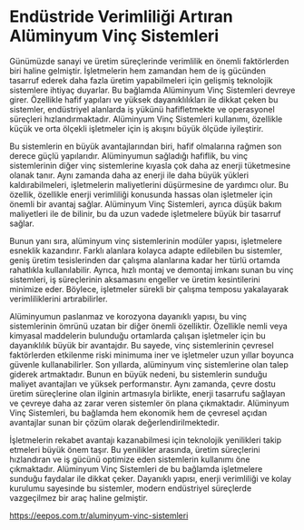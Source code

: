 # Endüstride Verimliliği Artıran Alüminyum Vinç Sistemleri

Günümüzde sanayi ve üretim süreçlerinde verimlilik en önemli faktörlerden biri haline gelmiştir. İşletmelerin hem zamandan hem de iş gücünden tasarruf ederek daha fazla üretim yapabilmeleri için gelişmiş teknolojik sistemlere ihtiyaç duyarlar. Bu bağlamda Alüminyum Vinç Sistemleri devreye girer. Özellikle hafif yapıları ve yüksek dayanıklılıkları ile dikkat çeken bu sistemler, endüstriyel alanlarda iş yükünü hafifletmekte ve operasyonel süreçleri hızlandırmaktadır. Alüminyum Vinç Sistemleri kullanımı, özellikle küçük ve orta ölçekli işletmeler için iş akışını büyük ölçüde iyileştirir.

Bu sistemlerin en büyük avantajlarından biri, hafif olmalarına rağmen son derece güçlü yapılarıdır. Alüminyumun sağladığı hafiflik, bu vinç sistemlerinin diğer vinç sistemlerine kıyasla çok daha az enerji tüketmesine olanak tanır. Aynı zamanda daha az enerji ile daha büyük yükleri kaldırabilmeleri, işletmelerin maliyetlerini düşürmesine de yardımcı olur. Bu özellik, özellikle enerji verimliliği konusunda hassas olan işletmeler için önemli bir avantaj sağlar. Alüminyum Vinç Sistemleri, ayrıca düşük bakım maliyetleri ile de bilinir, bu da uzun vadede işletmelere büyük bir tasarruf sağlar.

Bunun yanı sıra, alüminyum vinç sistemlerinin modüler yapısı, işletmelere esneklik kazandırır. Farklı alanlara kolayca adapte edilebilen bu sistemler, geniş üretim tesislerinden dar çalışma alanlarına kadar her türlü ortamda rahatlıkla kullanılabilir. Ayrıca, hızlı montaj ve demontaj imkanı sunan bu vinç sistemleri, iş süreçlerinin aksamasını engeller ve üretim kesintilerini minimize eder. Böylece, işletmeler sürekli bir çalışma temposu yakalayarak verimliliklerini artırabilirler.

Alüminyumun paslanmaz ve korozyona dayanıklı yapısı, bu vinç sistemlerinin ömrünü uzatan bir diğer önemli özelliktir. Özellikle nemli veya kimyasal maddelerin bulunduğu ortamlarda çalışan işletmeler için bu dayanıklılık büyük bir avantajdır. Bu sayede, vinç sistemlerinin çevresel faktörlerden etkilenme riski minimuma iner ve işletmeler uzun yıllar boyunca güvenle kullanabilirler.
Son yıllarda, alüminyum vinç sistemlerine olan talep giderek artmaktadır. Bunun en büyük nedeni, bu sistemlerin sunduğu maliyet avantajları ve yüksek performanstır. Aynı zamanda, çevre dostu üretim süreçlerine olan ilginin artmasıyla birlikte, enerji tasarrufu sağlayan ve çevreye daha az zarar veren sistemler ön plana çıkmaktadır. Alüminyum Vinç Sistemleri, bu bağlamda hem ekonomik hem de çevresel açıdan avantajlar sunan bir çözüm olarak değerlendirilmektedir.

İşletmelerin rekabet avantajı kazanabilmesi için teknolojik yenilikleri takip etmeleri büyük önem taşır. Bu yenilikler arasında, üretim süreçlerini hızlandıran ve iş gücünü optimize eden sistemlerin kullanımı öne çıkmaktadır. Alüminyum Vinç Sistemleri de bu bağlamda işletmelere sunduğu faydalar ile dikkat çeker. Dayanıklı yapısı, enerji verimliliği ve kolay kurulumu sayesinde bu sistemler, modern endüstriyel süreçlerde vazgeçilmez bir araç haline gelmiştir.

https://eepos.com.tr/aluminyum-vinc-sistemleri
